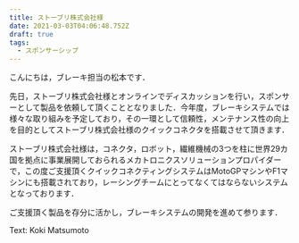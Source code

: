 ```yaml
---
title: ストーブリ株式会社様
date: 2021-03-03T04:06:48.752Z
draft: true
tags:
  - スポンサーシップ
---
```

こんにちは，ブレーキ担当の松本です．

先日，ストーブリ株式会社様とオンラインでディスカッションを行い，スポンサーとして製品を依頼して頂くこととなりました．今年度，ブレーキシステムでは様々な取り組みを予定しており，その一環として信頼性，メンテナンス性の向上を目的としてストーブリ株式会社様のクイックコネクタを搭載させて頂きます．

ストーブリ株式会社様は，コネクタ，ロボット，繊維機械の3つを柱に世界29カ国を拠点に事業展開しておられるメカトロニクスソリューションプロパイダーで，この度ご支援頂くクイックコネクティングシステムはMotoGPマシンやF1マシンにも搭載されており，レーシングチームにとってなくてはならないシステムとなっております．

ご支援頂く製品を存分に活かし，ブレーキシステムの開発を進めて参ります．

Text: Koki Matsumoto